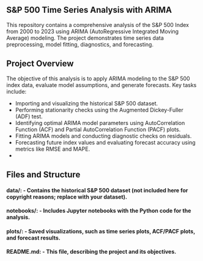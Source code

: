 ## S&P 500 Time Series Analysis with ARIMA
This repository contains a comprehensive analysis of the S&P 500 Index from 2000 to 2023 using ARIMA (AutoRegressive Integrated Moving Average) modeling. The project demonstrates time series data preprocessing, model fitting, diagnostics, and forecasting.

## Project Overview
The objective of this analysis is to apply ARIMA modeling to the S&P 500 index data, evaluate model assumptions, and generate forecasts. Key tasks include:

- Importing and visualizing the historical S&P 500 dataset.
- Performing stationarity checks using the Augmented Dickey-Fuller (ADF) test.
- Identifying optimal ARIMA model parameters using AutoCorrelation Function (ACF) and Partial AutoCorrelation Function (PACF) plots.
- Fitting ARIMA models and conducting diagnostic checks on residuals.
- Forecasting future index values and evaluating forecast accuracy using metrics like RMSE and MAPE.
- 
## Files and Structure
#### data/: - Contains the historical S&P 500 dataset (not included here for copyright reasons; replace with your dataset).
#### notebooks/: - Includes Jupyter notebooks with the Python code for the analysis.
#### plots/: - Saved visualizations, such as time series plots, ACF/PACF plots, and forecast results.
#### README.md: - This file, describing the project and its objectives.
